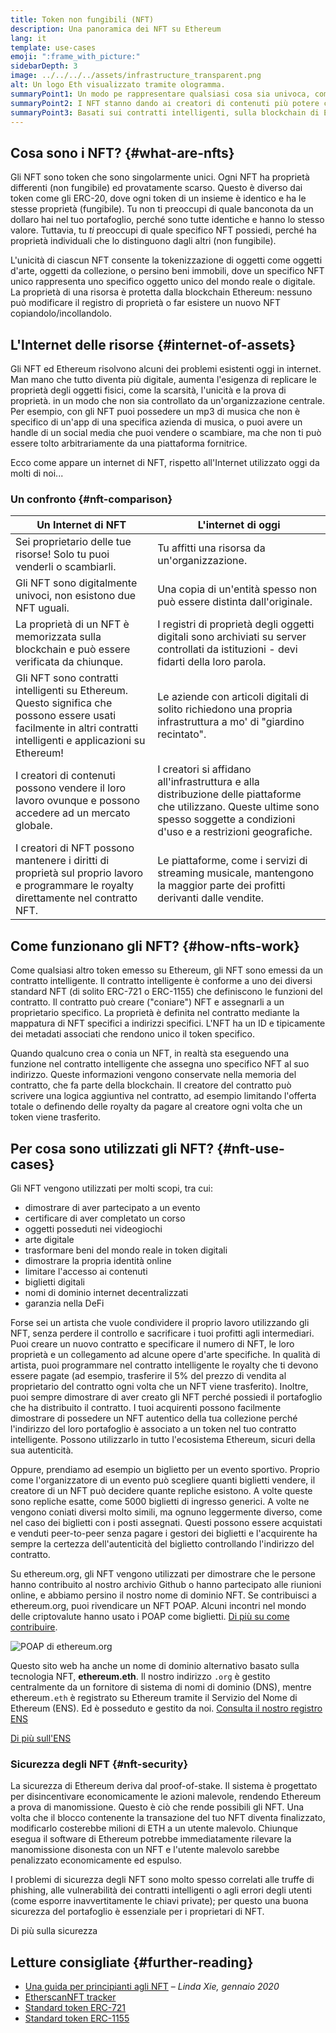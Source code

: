 ```yaml
---
title: Token non fungibili (NFT)
description: Una panoramica dei NFT su Ethereum
lang: it
template: use-cases
emoji: ":frame_with_picture:"
sidebarDepth: 3
image: ../../../../assets/infrastructure_transparent.png
alt: Un logo Eth visualizzato tramite ologramma.
summaryPoint1: Un modo pe rappresentare qualsiasi cosa sia univoca, come una risorsa basata su Ethereum.
summaryPoint2: I NFT stanno dando ai creatori di contenuti più potere che mai.
summaryPoint3: Basati sui contratti intelligenti, sulla blockchain di Ethereum.
---
```


## Cosa sono i NFT? {#what-are-nfts}

Gli NFT sono token che sono singolarmente unici. Ogni NFT ha proprietà differenti (non fungibile) ed provatamente scarso. Questo è diverso dai token come gli ERC-20, dove ogni token di un insieme è identico e ha le stesse proprietà (fungibile). Tu non ti preoccupi di quale banconota da un dollaro hai nel tuo portafoglio, perché sono tutte identiche e hanno lo stesso valore. Tuttavia, tu _ti_ preoccupi di quale specifico NFT possiedi, perché ha proprietà individuali che lo distinguono dagli altri (non fungibile).

L'unicità di ciascun NFT consente la tokenizzazione di oggetti come oggetti d'arte, oggetti da collezione, o persino beni immobili, dove un specifico NFT unico rappresenta uno specifico oggetto unico del mondo reale o digitale. La proprietà di una risorsa è protetta dalla blockchain Ethereum: nessuno può modificare il registro di proprietà o far esistere un nuovo NFT copiandolo/incollandolo.

<YouTube id="Xdkkux6OxfM" />

## L'Internet delle risorse {#internet-of-assets}

Gli NFT ed Ethereum risolvono alcuni dei problemi esistenti oggi in internet. Man mano che tutto diventa più digitale, aumenta l'esigenza di replicare le proprietà degli oggetti fisici, come la scarsità, l'unicità e la prova di proprietà. in un modo che non sia controllato da un'organizzazione centrale. Per esempio, con gli NFT puoi possedere un mp3 di musica che non è specifico di un'app di una specifica azienda di musica, o puoi avere un handle di un social media che puoi vendere o scambiare, ma che non ti può essere tolto arbitrariamente da una piattaforma fornitrice.

Ecco come appare un internet di NFT, rispetto all'Internet utilizzato oggi da molti di noi...

### Un confronto {#nft-comparison}

| Un Internet di NFT                                                                                                                                                | L'internet di oggi                                                                                                                                                                  |
| ----------------------------------------------------------------------------------------------------------------------------------------------------------------- | ----------------------------------------------------------------------------------------------------------------------------------------------------------------------------------- |
| Sei proprietario delle tue risorse! Solo tu puoi venderli o scambiarli.                                                                                           | Tu affitti una risorsa da un'organizzazione.                                                                                                                                        |
| Gli NFT sono digitalmente univoci, non esistono due NFT uguali.                                                                                                   | Una copia di un'entità spesso non può essere distinta dall'originale.                                                                                                               |
| La proprietà di un NFT è memorizzata sulla blockchain e può essere verificata da chiunque.                                                                        | I registri di proprietà degli oggetti digitali sono archiviati su server controllati da istituzioni - devi fidarti della loro parola.                                               |
| Gli NFT sono contratti intelligenti su Ethereum. Questo significa che possono essere usati facilmente in altri contratti intelligenti e applicazioni su Ethereum! | Le aziende con articoli digitali di solito richiedono una propria infrastruttura a mo' di "giardino recintato".                                                                     |
| I creatori di contenuti possono vendere il loro lavoro ovunque e possono accedere ad un mercato globale.                                                          | I creatori si affidano all'infrastruttura e alla distribuzione delle piattaforme che utilizzano. Queste ultime sono spesso soggette a condizioni d'uso e a restrizioni geografiche. |
| I creatori di NFT possono mantenere i diritti di proprietà sul proprio lavoro e programmare le royalty direttamente nel contratto NFT.                            | Le piattaforme, come i servizi di streaming musicale, mantengono la maggior parte dei profitti derivanti dalle vendite.                                                             |

## Come funzionano gli NFT? {#how-nfts-work}

Come qualsiasi altro token emesso su Ethereum, gli NFT sono emessi da un contratto intelligente. Il contratto intelligente è conforme a uno dei diversi standard NFT (di solito ERC-721 o ERC-1155) che definiscono le funzioni del contratto. Il contratto può creare ("coniare") NFT e assegnarli a un proprietario specifico. La proprietà è definita nel contratto mediante la mappatura di NFT specifici a indirizzi specifici. L'NFT ha un ID e tipicamente dei metadati associati che rendono unico il token specifico.

Quando qualcuno crea o conia un NFT, in realtà sta eseguendo una funzione nel contratto intelligente che assegna uno specifico NFT al suo indirizzo. Queste informazioni vengono conservate nella memoria del contratto, che fa parte della blockchain. Il creatore del contratto può scrivere una logica aggiuntiva nel contratto, ad esempio limitando l'offerta totale o definendo delle royalty da pagare al creatore ogni volta che un token viene trasferito.

## Per cosa sono utilizzati gli NFT? {#nft-use-cases}

Gli NFT vengono utilizzati per molti scopi, tra cui:

- dimostrare di aver partecipato a un evento
- certificare di aver completato un corso
- oggetti posseduti nei videogiochi
- arte digitale
- trasformare beni del mondo reale in token digitali
- dimostrare la propria identità online
- limitare l'accesso ai contenuti
- biglietti digitali
- nomi di dominio internet decentralizzati
- garanzia nella DeFi

Forse sei un artista che vuole condividere il proprio lavoro utilizzando gli NFT, senza perdere il controllo e sacrificare i tuoi profitti agli intermediari. Puoi creare un nuovo contratto e specificare il numero di NFT, le loro proprietà e un collegamento ad alcune opere d'arte specifiche. In qualità di artista, puoi programmare nel contratto intelligente le royalty che ti devono essere pagate (ad esempio, trasferire il 5% del prezzo di vendita al proprietario del contratto ogni volta che un NFT viene trasferito). Inoltre, puoi sempre dimostrare di aver creato gli NFT perché possiedi il portafoglio che ha distribuito il contratto. I tuoi acquirenti possono facilmente dimostrare di possedere un NFT autentico della tua collezione perché l'indirizzo del loro portafoglio è associato a un token nel tuo contratto intelligente. Possono utilizzarlo in tutto l'ecosistema Ethereum, sicuri della sua autenticità.

Oppure, prendiamo ad esempio un biglietto per un evento sportivo. Proprio come l'organizzatore di un evento può scegliere quanti biglietti vendere, il creatore di un NFT può decidere quante repliche esistono. A volte queste sono repliche esatte, come 5000 biglietti di ingresso generici. A volte ne vengono coniati diversi molto simili, ma ognuno leggermente diverso, come nel caso dei biglietti con i posti assegnati. Questi possono essere acquistati e venduti peer-to-peer senza pagare i gestori dei biglietti e l'acquirente ha sempre la certezza dell'autenticità del biglietto controllando l'indirizzo del contratto.

Su ethereum.org, gli NFT vengono utilizzati per dimostrare che le persone hanno contribuito al nostro archivio Github o hanno partecipato alle riunioni online, e abbiamo persino il nostro nome di dominio NFT. Se contribuisci a ethereum.org, puoi rivendicare un NFT POAP. Alcuni incontri nel mondo delle criptovalute hanno usato i POAP come biglietti. [Di più su come contribuire](/contributing/#poap).

![POAP di ethereum.org](./poap.png)

Questo sito web ha anche un nome di dominio alternativo basato sulla tecnologia NFT, **ethereum.eth**. Il nostro indirizzo `.org` è gestito centralmente da un fornitore di sistema di nomi di dominio (DNS), mentre ethereum`.eth` è registrato su Ethereum tramite il Servizio del Nome di Ethereum (ENS). Ed è posseduto e gestito da noi. [Consulta il nostro registro ENS](https://app.ens.domains/name/ethereum.eth)

[Di più sull'ENS](https://app.ens.domains)

<Divider />

### Sicurezza degli NFT {#nft-security}

La sicurezza di Ethereum deriva dal proof-of-stake. Il sistema è progettato per disincentivare economicamente le azioni malevole, rendendo Ethereum a prova di manomissione. Questo è ciò che rende possibili gli NFT. Una volta che il blocco contenente la transazione del tuo NFT diventa finalizzato, modificarlo costerebbe milioni di ETH a un utente malevolo. Chiunque esegua il software di Ethereum potrebbe immediatamente rilevare la manomissione disonesta con un NFT e l'utente malevolo sarebbe penalizzato economicamente ed espulso.

I problemi di sicurezza degli NFT sono molto spesso correlati alle truffe di phishing, alle vulnerabilità dei contratti intelligenti o agli errori degli utenti (come esporre inavvertitamente le chiavi private); per questo una buona sicurezza del portafoglio è essenziale per i proprietari di NFT.

<ButtonLink to="/security/">
  Di più sulla sicurezza
</ButtonLink>

## Letture consigliate {#further-reading}

- [Una guida per principianti agli NFT](https://linda.mirror.xyz/df649d61efb92c910464a4e74ae213c4cab150b9cbcc4b7fb6090fc77881a95d) – _Linda Xie, gennaio 2020_
- [EtherscanNFT tracker](https://etherscan.io/nft-top-contracts)
- [Standard token ERC-721](/developers/docs/standards/tokens/erc-721/)
- [Standard token ERC-1155](/developers/docs/standards/tokens/erc-1155/)

<Divider />

<QuizWidget quizKey="nfts" />
